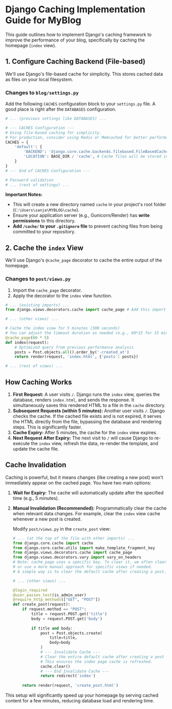 # Django Caching Implementation Guide for MyBlog

This guide outlines how to implement Django's caching framework to improve the performance of your blog, specifically by caching the homepage (`index` view).

## 1. Configure Caching Backend (File-based)

We'll use Django's file-based cache for simplicity. This stores cached data as files on your local filesystem.

### Changes to `blog/settings.py`

Add the following `CACHES` configuration block to your `settings.py` file. A good place is right after the `DATABASES` configuration.

```python
# ... (previous settings like DATABASES) ...

# --- CACHES Configuration ---
# Using file-based caching for simplicity.
# For production, consider using Redis or Memcached for better performance.
CACHES = {
    'default': {
        'BACKEND': 'django.core.cache.backends.filebased.FileBasedCache',
        'LOCATION': BASE_DIR / 'cache', # Cache files will be stored in a 'cache' directory in your project root
    }
}
# --- End of CACHES Configuration ---

# Password validation
# ... (rest of settings) ...
```

**Important Notes:**

*   This will create a new directory named `cache` in your project's root folder (`C:\Users\sanja\MYBLOG\cache`).
*   Ensure your application server (e.g., Gunicorn/Render) has **write permissions** to this directory.
*   **Add `/cache/` to your `.gitignore` file** to prevent caching files from being committed to your repository.

## 2. Cache the `index` View

We'll use Django's `@cache_page` decorator to cache the entire output of the homepage.

### Changes to `post/views.py`

1.  Import the `cache_page` decorator.
2.  Apply the decorator to the `index` view function.

```python
# ... (existing imports) ...
from django.views.decorators.cache import cache_page # Add this import

# ... (other views) ...

# Cache the index view for 5 minutes (300 seconds)
# You can adjust the timeout duration as needed (e.g., 60*15 for 15 minutes)
@cache_page(60 * 5) 
def index(request):
    # Optimized query from previous performance analysis
    posts = Post.objects.all().order_by('-created_at') 
    return render(request, 'index.html', {'posts': posts})

# ... (rest of views) ...
```

## How Caching Works

1.  **First Request:** A user visits `/`. Django runs the `index` view, queries the database, renders `index.html`, and sends the response. It simultaneously saves this rendered HTML to a file in the `cache` directory.
2.  **Subsequent Requests (within 5 minutes):** Another user visits `/`. Django checks the cache. If the cached file exists and is not expired, it serves the HTML directly from the file, bypassing the database and rendering steps. This is significantly faster.
3.  **Cache Expiry:** After 5 minutes, the cache for the `index` view expires.
4.  **Next Request After Expiry:** The next visit to `/` will cause Django to re-execute the `index` view, refresh the data, re-render the template, and update the cache file.

## Cache Invalidation

Caching is powerful, but it means changes (like creating a new post) won't immediately appear on the cached page. You have two main options:

1.  **Wait for Expiry:** The cache will automatically update after the specified time (e.g., 5 minutes).
2.  **Manual Invalidation (Recommended):** Programmatically clear the cache when relevant data changes. For example, clear the `index` view cache whenever a new post is created.

    Modify `post/views.py` in the `create_post` view:

    ```python
    # ... (at the top of the file with other imports) ...
    from django.core.cache import cache
    from django.core.cache.utils import make_template_fragment_key
    from django.views.decorators.cache import cache_page
    from django.views.decorators.vary import vary_on_headers
    # Note: cache_page uses a specific key. To clear it, we often clear the entire cache
    # or use a more manual approach for specific views if needed.
    # A simple way is to clear the default cache after creating a post.
    
    # ... (other views) ...

    @login_required
    @user_passes_test(is_admin_user)
    @require_http_methods(["GET", "POST"])
    def create_post(request):
        if request.method == "POST":
            title = request.POST.get('title')
            body = request.POST.get('body')
            
            if title and body:
                post = Post.objects.create(
                    title=title,
                    body=body
                )
                # --- Invalidate Cache ---
                # Clear the entire default cache after creating a post
                # This ensures the index page cache is refreshed.
                cache.clear() 
                # --- End Invalidate Cache ---
                return redirect('index')
        
        return render(request, 'create_post.html')
    ```

This setup will significantly speed up your homepage by serving cached content for a few minutes, reducing database load and rendering time.

